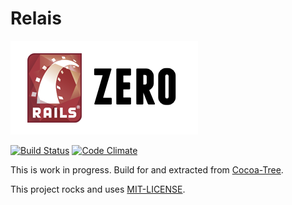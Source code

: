 # Relais

[![Rails Zero](./resources/logo.png)](./resources/logo.png)

[![Build Status](https://travis-ci.org/dpree/relais.png)](https://travis-ci.org/dpree/relais)
[![Code Climate](https://codeclimate.com/github/dpree/relais.png)](https://codeclimate.com/github/dpree/relais)

This is work in progress. Build for and extracted from [Cocoa-Tree](http://cocoa-tree.github.io).

This project rocks and uses [MIT-LICENSE](MIT-LICENSE).
